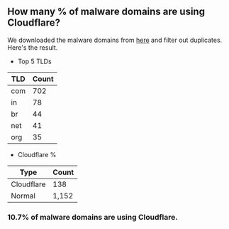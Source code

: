 ## How many % of malware domains are using Cloudflare?


We downloaded the malware domains from [here](https://urlhaus.abuse.ch) and filter out duplicates.
Here's the result.


[//]: # (start replacement)


- Top 5 TLDs

| TLD | Count |
| --- | --- |
| com | 702 |
| in | 78 |
| br | 44 |
| net | 41 |
| org | 35 |


- Cloudflare %

| Type | Count |
| --- | --- |
| Cloudflare | 138 |
| Normal | 1,152 |


### 10.7% of malware domains are using Cloudflare.